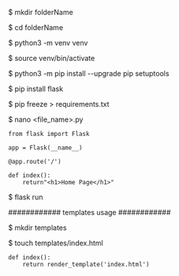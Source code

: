 
$ mkdir folderName

$ cd folderName

$ python3 -m venv venv

$ source venv/bin/activate

$ python3 -m pip install --upgrade pip setuptools

$ pip install flask

$ pip freeze > requirements.txt

$ nano <file_name>.py

    from flask import Flask

    app = Flask(__name__)

    @app.route('/')

    def index():
        return"<h1>Home Page</h1>"

$ flask run

############ templates usage ############

$ mkdir templates

$ touch templates/index.html

    def index():
        return render_template('index.html')









